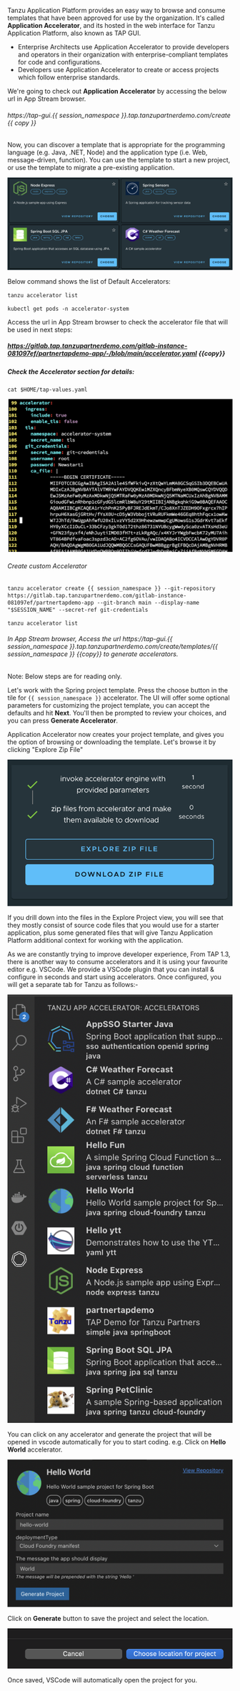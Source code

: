 Tanzu Application Platform provides an easy way to browse and consume templates that have been approved for use by the organization. It's called **Application Accelerator**, and its hosted in the web interface for Tanzu Application Platform, also known as TAP GUI. 
* Enterprise Architects use Application Accelerator to provide developers and operators in their organization with enterprise-compliant templates for code and configurations.
* Developers use Application Accelerator to create or access projects which follow enterprise standards.

We're going to check out **Application Accelerator** by accessing the below url in App Stream browser. 


###### https://tap-gui.{{ session_namespace }}.tap.tanzupartnerdemo.com/create {{ copy }}


Now, you can discover a template that is appropriate for the programming language (e.g. Java, .NET, Node) and the application type (i.e. Web, message-driven, function). You can use the template to start a new project, or use the template to migrate a pre-existing application.

![Accelerator Templates](images/acc-templates.png)

Below command shows the list of Default Accelerators: 

```execute
tanzu accelerator list 
```

```execute
kubectl get pods -n accelerator-system
```

Access the url in App Stream browser to check the accelerator file that will be used in next steps: 

##### https://gitlab.tap.tanzupartnerdemo.com/gitlab-instance-081097ef/partnertapdemo-app/-/blob/main/accelerator.yaml {{copy}}

##### Check the Accelerator section for details: 

```execute
cat $HOME/tap-values.yaml
```

![Accelerator Templates](images/acc-10.png)

###### Create custom Accelerator

```execute
tanzu accelerator create {{ session_namespace }} --git-repository https://gitlab.tap.tanzupartnerdemo.com/gitlab-instance-081097ef/partnertapdemo-app --git-branch main --display-name "$SESSION_NAME" --secret-ref git-credentials
```

```execute
tanzu accelerator list 
```

###### In App Stream browser, Access the url https://tap-gui.{{ session_namespace }}.tap.tanzupartnerdemo.com/create/templates/{{ session_namespace }} {{copy}} to generate accelerators. 

Note: Below steps are for reading only. 

Let's work with the Spring project template. Press the choose button in the tile for `{{ session_namespace }}` accelerator. The UI will offer some optional parameters for customizing the project template, you can accept the defaults and hit **Next**. You'll then be prompted to review your choices, and you can press **Generate Accelerator**.

Application Accelerator now creates your project template, and gives you the option of browsing or downloading the template. Let's browse it by clicking "Explore Zip File"

![Explore Template](images/acc-explore.png)

If you drill down into the files in the Explore Project view, you will see that they mostly consist of source code files that you would use for a starter application, plus some generated files that will give Tanzu Application Platform additional context for working with the application. 

As we are constantly trying to improve developer experience, From TAP 1.3, there is another way to consume accelerators and it is using your favourite editor e.g. VSCode. We provide a VSCode plugin that you can install & configure in seconds and start using accelerators. Once configured, you will get a separate tab for Tanzu as follows:-

![Explore Accelerators](images/app-accelerators-in-vscode.png)

You can click on any accelerator and generate the project that will be opened in vscode automatically for you to start coding.
e.g. Click on **Hello World** accelerator.

![Hello World Accelerator](images/hello-world-accelerator.png)

Click on **Generate** button to save the project and select the location.

![project-location](images/project-location.png)

Once saved, VSCode will automatically open the project for you.
